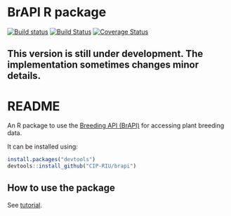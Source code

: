 
<!-- README.md is generated from README.Rmd. Please edit that file -->
BrAPI R package
===============

<!-- README.md is generated from README.Rmd. Please edit that file -->
[![Build status](https://ci.appveyor.com/api/projects/status/7qsrpldj8g3m3lu3?svg=true)](https://ci.appveyor.com/project/cipriuhq/brapi) [![Build Status](https://travis-ci.org/CIP-RIU/brapi.svg?branch=master)](https://travis-ci.org/CIP-RIU/brapi) [![Coverage Status](https://coveralls.io/repos/github/CIP-RIU/brapi/badge.svg)](https://coveralls.io/github/CIP-RIU/brapi)

This version is still under development. The implementation sometimes changes minor details.
--------------------------------------------------------------------------------------------

README
======

An R package to use the [Breeding API (BrAPI)](http://docs.brapi.apiary.io) for accessing plant breeding data.

It can be installed using:

``` r
install.packages("devtools")
devtools::install_github("CIP-RIU/brapi")
```

How to use the package
----------------------

See [tutorial](https://github.com/CIP-RIU/brapi/blob/master/inst/doc/tutorial.Rmd).
